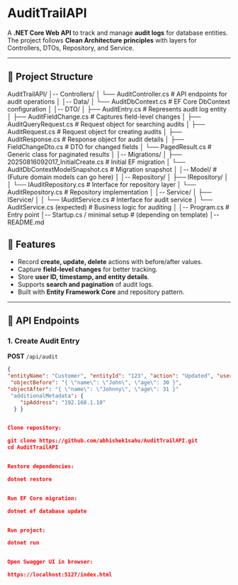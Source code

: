 # AuditTrailAPI

A **.NET Core Web API** to track and manage **audit logs** for database entities.  
The project follows **Clean Architecture principles** with layers for Controllers, DTOs, Repository, and Service.

---

## 📂 Project Structure

AuditTrailAPI/
│-- Controllers/
│ └── AuditController.cs # API endpoints for audit operations
│
│-- Data/
│ └── AuditDbContext.cs # EF Core DbContext configuration
│
│-- DTO/
│ ├── AuditEntry.cs # Represents audit log entity
│ ├── AuditFieldChange.cs # Captures field-level changes
│ ├── AuditQueryRequest.cs # Request object for searching audits
│ ├── AuditRequest.cs # Request object for creating audits
│ ├── AuditResponse.cs # Response object for audit details
│ ├── FieldChangeDto.cs # DTO for changed fields
│ └── PagedResult.cs # Generic class for paginated results
│
│-- Migrations/
│ ├── 20250816092017_InitialCreate.cs # Initial EF migration
│ └── AuditDbContextModelSnapshot.cs # Migration snapshot
│
│-- Model/ # (Future domain models can go here)
│
│-- Repository/
│ ├── IRepository/
│ │ └── IAuditRepository.cs # Interface for repository layer
│ └── AuditRepository.cs # Repository implementation
│
│-- Service/
│ ├── IService/
│ │ └── IAuditService.cs # Interface for audit service
│ └── AuditService.cs (expected) # Business logic for auditing
│
│-- Program.cs # Entry point
│-- Startup.cs / minimal setup # (depending on template)
│-- README.md



## 🚀 Features
- Record **create, update, delete** actions with before/after values.
- Capture **field-level changes** for better tracking.
- Store **user ID, timestamp, and entity details**.
- Supports **search and pagination** of audit logs.
- Built with **Entity Framework Core** and repository pattern.

---

## 🔑 API Endpoints

### 1. Create Audit Entry
**POST** `/api/audit`

```json
{
"entityName": "Customer", "entityId": "123", "action": "Updated", "userId": "u001",
 "objectBefore": "{ \"name\": \"John\", \"age\": 30 }",
"objectAfter": "{ \"name\": \"Johnny\", \"age\": 31 }"
 "additionalMetadata": {
    "ipAddress": "192.168.1.10"
  } }


Clone repository:

git clone https://github.com/abhishek1sahu/AuditTrailAPI.git
cd AuditTrailAPI


Restore dependencies:

dotnet restore


Run EF Core migration:

dotnet ef database update


Run project:

dotnet run


Open Swagger UI in browser:

https://localhost:5127/index.html
